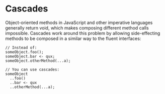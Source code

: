 # Cascades

Object-oriented methods in JavaScript and other imperative languages generally return void, which makes composing different method calls impossible. Cascades work around this problem by allowing side-effecting methods to be composed in a similar way to the fluent interfaces:

```
// Instead of:
someObject.foo();
someObject.bar <- qux;
someObject.otherMethod(...a);

// You can use cascades:
someObject
  ..foo()
  ..bar <- qux
  ..otherMethod(...a);
```

